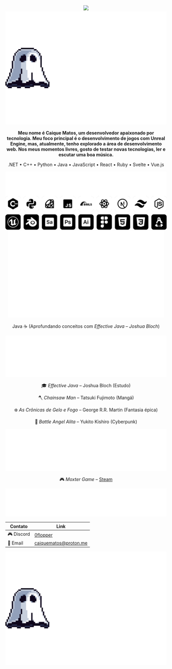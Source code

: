 <div align="center">
<img src="img/hero_banner.svg alt="Desenvolvedor Web e Game Developer com foco em Unreal Engine e tecnologias modernas"">

<img src="img/ghost.svg">

<p><b>Meu nome é Caique Matos, um desenvolvedor apaixonado por tecnologia. Meu foco principal é o desenvolvimento de jogos com Unreal Engine, mas, atualmente, tenho explorado a área de desenvolvimento web. Nos meus momentos livres, gosto de testar novas tecnologias, ler e escutar uma boa música.</b></p>

<p>
.NET • C++ • Python • Java • JavaScript • React • Ruby • Svelte • Vue.js
</p>

<img src="img/tech_stacks.svg" alt="C++, Python, Ruby, JavaScript, Rails, React, Next.js, Tailwind, Java, C#, .NET">

<img src="img/estudando.svg" alt="Estudando Java e Desenvolvimento Web">

<p>Java ☕ (Aprofundando conceitos com <i>Effective Java – Joshua Bloch</i>)</p>

<img src="img/leituras.svg">
<p>🎓 <i>Effective Java</i> – Joshua Bloch (Estudo)</p>
<p>🪓 <i>Chainsaw Man</i> – Tatsuki Fujimoto (Mangá)</p>
<p>❄️ <i>As Crônicas de Gelo e Fogo</i> – George R.R. Martin (Fantasia épica)</p>
<p>🤖 <i>Battle Angel Alita</i> – Yukito Kishiro (Cyberpunk)</p>
</p>

<img src="img/trab.svg" alt="Projeto publicado na Steam: Moxter Game">

🎮 *Moxter Game* – [Steam](https://store.steampowered.com/app/3217030/Moxter/) 

<img src="img/sqti.svg">

| Contato       | Link                      |
| ------------- | -------------------------- |
| 🎮 Discord    | [0flopper](https://discord.com/users/0flopper) |
| 📧 Email      | [caiquematos@proton.me](mailto:caiquematos@proton.me) |

<img src="img/booye.svg" >
</div>
